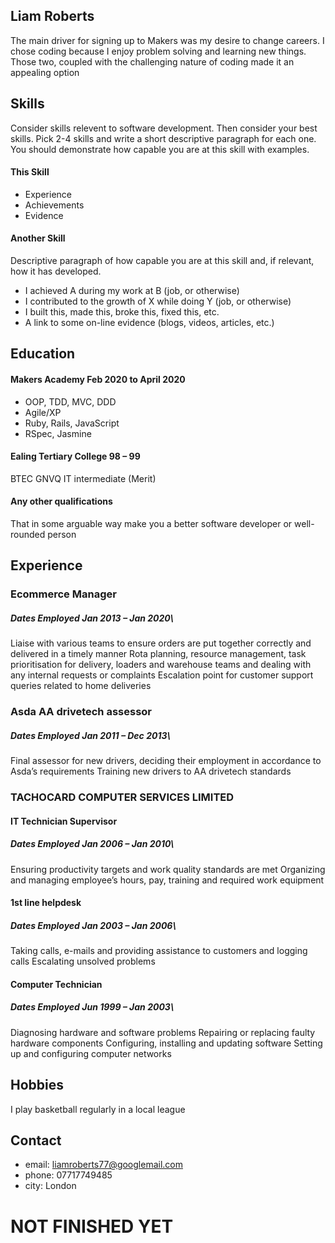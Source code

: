## Liam Roberts

The main driver for signing up to Makers was my desire to change careers. I chose coding because I enjoy problem solving and learning new things. Those two, coupled with the challenging nature of coding made it an appealing option

## Skills

Consider skills relevent to software development. Then consider your best skills. Pick 2-4 skills and write a short descriptive paragraph for each one. You should demonstrate how capable you are at this skill with examples.

#### This Skill

- Experience
- Achievements
- Evidence

#### Another Skill

Descriptive paragraph of how capable you are at this skill and, if relevant, how it has developed.

- I achieved A during my work at B (job, or otherwise)
- I contributed to the growth of X while doing Y (job, or otherwise)
- I built this, made this, broke this, fixed this, etc.
- A link to some on-line evidence (blogs, videos, articles, etc.)

## Education

#### Makers Academy Feb 2020 to April 2020

- OOP, TDD, MVC, DDD
- Agile/XP
- Ruby, Rails, JavaScript
- RSpec, Jasmine

#### Ealing Tertiary College 98 – 99
BTEC GNVQ IT intermediate (Merit)


#### Any other qualifications

That in some arguable way make you a better software developer or well-rounded person

## Experience

### Ecommerce Manager
##### Dates Employed Jan 2013 – Jan 2020\
Liaise with various teams to ensure orders are put together correctly and delivered in a timely manner
Rota planning, resource management, task prioritisation for delivery, loaders and warehouse teams and dealing with any internal requests or complaints
Escalation point for customer support queries related to home deliveries

### Asda AA drivetech assessor
##### Dates Employed Jan 2011 – Dec 2013\
Final assessor for new drivers, deciding their employment in accordance to Asda’s requirements
Training new drivers to AA drivetech standards

### TACHOCARD COMPUTER SERVICES LIMITED
#### IT Technician Supervisor
##### Dates Employed Jan 2006 – Jan 2010\
Ensuring productivity targets and work quality standards are met
Organizing and managing employee’s hours, pay, training and required work equipment

#### 1st line helpdesk
##### Dates Employed Jan 2003 – Jan 2006\
Taking calls, e-mails and providing assistance to customers and logging calls
Escalating unsolved problems

#### Computer Technician
##### Dates Employed Jun 1999 – Jan 2003\
Diagnosing hardware and software problems
Repairing or replacing faulty hardware components
Configuring, installing and updating software
Setting up and configuring computer networks

## Hobbies

I play basketball regularly in a local league

## Contact
- email: liamroberts77@googlemail.com
- phone: 07717749485
- city: London

# NOT FINISHED YET 
